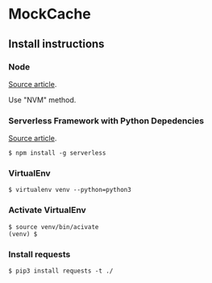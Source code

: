 # MockCache

## Install instructions

### Node

[Source article](https://www.digitalocean.com/community/tutorials/how-to-install-node-js-on-ubuntu-20-04). 

Use "NVM" method.

### Serverless Framework with Python Depedencies

[Source article](https://www.serverless.com/blog/serverless-python-packaging).

```
$ npm install -g serverless 
```

### VirtualEnv

```
$ virtualenv venv --python=python3
```

### Activate VirtualEnv

```
$ source venv/bin/acivate
(venv) $ 
```

### Install requests

```
$ pip3 install requests -t ./
```


